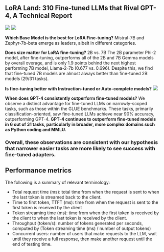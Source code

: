 ---
---


## LoRA Land: 310 Fine-tuned LLMs that Rival GPT-4, A Technical Report

![](attachments/04f9dcb5d7798b17a121ea9e8bcabbe4_MD5.jpeg)
![](attachments/c620dce0c39fe3557f0c1fc319303ceb_MD5.jpeg)

**Which Base Model is the best for LoRA Fine-tuning?**
Mistral-7B and Zephyr-7b-beta emerge as leaders, albeit in different categories.

**Does size matter for LoRA fine-tuning?** 
2B vs. 7B The 2B parameter Phi-2 model, after fine-tuning, outperforms all of the 2B and 7B Gemma models by overall overage, and is only 1.9 points behind the next highest performing 7B model, Llama-2-7b (0.677 vs. 0.696). Despite this, we find that fine-tuned 7B models are almost always better than fine-tuned 2B models (29/31 tasks).

**Is fine-tuning better with Instruction-tuned or Auto-complete models?**
![](attachments/305882aa0ee6ed84560a57ef4e0a2066_MD5.jpeg)

**When does GPT-4 consistently outperform fine-tuned models?** 
We observe a distinct advantage for fine-tuned LLMs on narrowly-scoped tasks, such as those within the GLUE benchmarks. These tasks, primarily classification-oriented, saw fine-tuned LLMs achieve near 90% accuracy, outperforming GPT-4. 
**GPT-4 continues to outperform fine-tuned models in 6 out of 31 tasks, particularly in broader, more complex domains such as Python coding and MMLU.**


### Overall, these observations are consistent with our hypothesis that narrower easier tasks are more likely to see success with fine-tuned adapters.

## Performance metrics

The following is a summary of relevant terminology: 
- Total request time (ms): total time from when the request is sent to when the last token is streamed back to the client.
- Time to first token, TTFT (ms): time from when the request is sent to the first token is received by the client
- Token streaming time (ms): time from when the first token is received by the client to when the last token is received by the client.
- Throughput (token/s): number of tokens generated per seconds, computed by (Token streaming time (ms) / number of output tokens)
- Concurrent users: number of users that make requests to the LLM, wait until they receive a full response, then make another request until the end of testing time.
